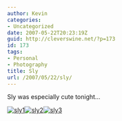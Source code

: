 ```yaml
---
author: Kevin
categories:
- Uncategorized
date: 2007-05-22T20:23:19Z
guid: http://cleverswine.net/?p=173
id: 173
tags:
- Personal
- Photography
title: Sly
url: /2007/05/22/sly/
---
```


Sly was especially cute tonight&#8230;

[<img src="https://i0.wp.com/farm1.static.flickr.com/215/510381728_9f79b0344c_s_d.jpg?w=840" alt="sly1" data-recalc-dims="1" />](http://www.flickr.com/photos/cleverswine/510381728/)[<img src="https://i2.wp.com/farm1.static.flickr.com/217/510401993_856171437c_s_d.jpg?w=840" alt="sly2" data-recalc-dims="1" />](http://www.flickr.com/photos/cleverswine/510401993/in/photostream)[<img src="https://i0.wp.com/farm1.static.flickr.com/193/510401669_0f3bc9d24c_s_d.jpg?w=840" alt="sly3" data-recalc-dims="1" />](http://www.flickr.com/photos/cleverswine/510401669/in/photostream)